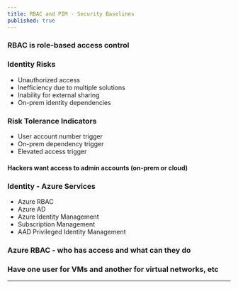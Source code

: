 ```yaml
---
title: RBAC and PIM - Security Baselines
published: true
---
```



### RBAC is role-based access control

### Identity Risks

* Unauthorized access
* Inefficiency due to multiple solutions
* Inability for external sharing  
* On-prem identity dependencies

### Risk Tolerance Indicators

* User account number trigger
* On-prem dependency trigger
* Elevated access trigger

#### Hackers want access to admin accounts (on-prem or cloud)

### Identity - Azure Services

* Azure RBAC
* Azure AD
* Azure Identity Management
* Subscription Management
* AAD Privileged Identity Management

### Azure RBAC - who has access and what can they do

### Have one user for VMs and another for virtual networks, etc

* * *
